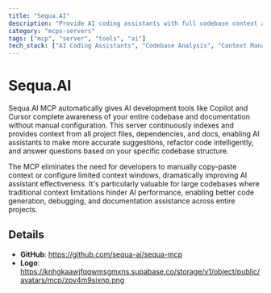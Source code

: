 ```yaml
---
title: "Sequa.AI"
description: "Provide AI coding assistants with full codebase context automatically, eliminating manual context stitching."
category: "mcps-servers"
tags: ["mcp", "server", "tools", "ai"]
tech_stack: ["AI Coding Assistants", "Codebase Analysis", "Context Management", "Documentation Integration", "Developer Tools"]
---
```


# Sequa.AI

Sequa.AI MCP automatically gives AI development tools like Copilot and Cursor complete awareness of your entire codebase and documentation without manual configuration. This server continuously indexes and provides context from all project files, dependencies, and docs, enabling AI assistants to make more accurate suggestions, refactor code intelligently, and answer questions based on your specific codebase structure.

The MCP eliminates the need for developers to manually copy-paste context or configure limited context windows, dramatically improving AI assistant effectiveness. It's particularly valuable for large codebases where traditional context limitations hinder AI performance, enabling better code generation, debugging, and documentation assistance across entire projects.

## Details

- **GitHub**: https://github.com/sequa-ai/sequa-mcp
- **Logo**: https://knhgkaawjfqqwmsgmxns.supabase.co/storage/v1/object/public/avatars/mcp/zpv4m9sixnp.png
